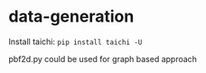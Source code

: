 # data-generation

Install taichi: ``pip install taichi -U``


pbf2d.py could be used for graph based approach


